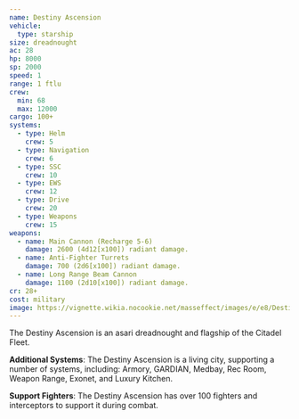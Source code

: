 ```yaml
---
name: Destiny Ascension
vehicle:
  type: starship
size: dreadnought
ac: 28
hp: 8000
sp: 2000
speed: 1
range: 1 ftlu
crew:
  min: 68
  max: 12000
cargo: 100+
systems:
  - type: Helm
    crew: 5
  - type: Navigation
    crew: 6
  - type: SSC
    crew: 10
  - type: EWS
    crew: 12
  - type: Drive
    crew: 20
  - type: Weapons
    crew: 15
weapons:
  - name: Main Cannon (Recharge 5-6)
    damage: 2600 (4d12[x100]) radiant damage.
  - name: Anti-Fighter Turrets
    damage: 700 (2d6[x100]) radiant damage.
  - name: Long Range Beam Cannon
    damage: 1100 (2d10[x100]) radiant damage.
cr: 28+
cost: military
image: https://vignette.wikia.nocookie.net/masseffect/images/e/e8/DestinyAscensionFlyby.png/revision/latest/scale-to-width-down/640?cb=20091227112422
---
```


The Destiny Ascension is an asari dreadnought and flagship of the Citadel Fleet.

__Additional Systems__: The Destiny Ascension is a living city, supporting a number of systems, including: Armory, GARDIAN,
Medbay, Rec Room, Weapon Range, Exonet, and Luxury Kitchen.

__Support Fighters__: The Destiny Ascension has over 100 fighters and interceptors to support it during combat.

